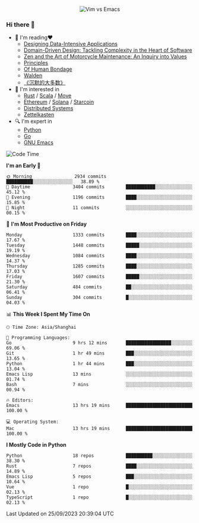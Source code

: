 <p align="center">
    <img src="https://gist.githubusercontent.com/coldnight/e696baffb094e71c96cb302118878eae/raw/40ea5053a6f66cc65f90f437e4173497da225958/banner.gif" alt="Vim vs Emacs" />
</p>

### Hi there 👋

- 📖 I'm reading❤️
    + [Designing Data-Intensive Applications](https://www.oreilly.com/library/view/designing-data-intensive-applications/9781491903063/)
    + [Domain-Driven Design: Tackling Complexity in the Heart of Software](https://www.dddcommunity.org/book/evans_2003/)
    + [Zen and the Art of Motorcycle Maintenance: An Inquiry into Values](https://en.wikipedia.org/wiki/Zen_and_the_Art_of_Motorcycle_Maintenance)
    + [Principles](https://www.principles.com/)
    + [Of Human Bondage](https://en.wikipedia.org/wiki/Of_Human_Bondage)
    + [Walden](https://en.wikipedia.org/wiki/Walden)
    + [《沉默的大多数》](https://en.wikipedia.org/wiki/Silent_majority)
- 🌱 I'm interested in
    + [Rust](https://www.rust-lang.org/) / [Scala](https://www.scala-lang.org/) / [Move](https://github.com/move-language/move/)
    + [Ethereum](https://ethereum.org/en/) / [Solana](https://solana.com/) / [Starcoin](https://github.com/starcoinorg/starcoin)
	+ [Distributed Systems](https://www.linuxzen.com/notes/topics/20200320174417_%E5%88%86%E5%B8%83%E5%BC%8F/)
	+ [Zettelkasten](https://www.linuxzen.com/notes/notes/20220120080920-slip_box/)
- 🔍 I'm expert in
    + [Python](https://www.python.org/)
    + [Go](https://go.dev/)
    + [GNU Emacs](https://www.gnu.org/software/emacs/)

<!--START_SECTION:waka-->
![Code Time](http://img.shields.io/badge/Code%20Time-2%2C387%20hrs-blue)

**I'm an Early 🐤** 

```text
🌞 Morning                2934 commits        ██████████░░░░░░░░░░░░░░░   38.89 % 
🌆 Daytime                3404 commits        ███████████░░░░░░░░░░░░░░   45.12 % 
🌃 Evening                1196 commits        ████░░░░░░░░░░░░░░░░░░░░░   15.85 % 
🌙 Night                  11 commits          ░░░░░░░░░░░░░░░░░░░░░░░░░   00.15 % 
```
📅 **I'm Most Productive on Friday** 

```text
Monday                   1333 commits        ████░░░░░░░░░░░░░░░░░░░░░   17.67 % 
Tuesday                  1448 commits        █████░░░░░░░░░░░░░░░░░░░░   19.19 % 
Wednesday                1084 commits        ████░░░░░░░░░░░░░░░░░░░░░   14.37 % 
Thursday                 1285 commits        ████░░░░░░░░░░░░░░░░░░░░░   17.03 % 
Friday                   1607 commits        █████░░░░░░░░░░░░░░░░░░░░   21.30 % 
Saturday                 484 commits         ██░░░░░░░░░░░░░░░░░░░░░░░   06.41 % 
Sunday                   304 commits         █░░░░░░░░░░░░░░░░░░░░░░░░   04.03 % 
```


📊 **This Week I Spent My Time On** 

```text
🕑︎ Time Zone: Asia/Shanghai

💬 Programming Languages: 
Go                       9 hrs 12 mins       █████████████████░░░░░░░░   69.06 % 
Git                      1 hr 49 mins        ███░░░░░░░░░░░░░░░░░░░░░░   13.65 % 
Python                   1 hr 44 mins        ███░░░░░░░░░░░░░░░░░░░░░░   13.04 % 
Emacs Lisp               13 mins             ░░░░░░░░░░░░░░░░░░░░░░░░░   01.74 % 
Bash                     7 mins              ░░░░░░░░░░░░░░░░░░░░░░░░░   00.94 % 

🔥 Editors: 
Emacs                    13 hrs 19 mins      █████████████████████████   100.00 % 

💻 Operating System: 
Mac                      13 hrs 19 mins      █████████████████████████   100.00 % 
```

**I Mostly Code in Python** 

```text
Python                   18 repos            ██████████░░░░░░░░░░░░░░░   38.30 % 
Rust                     7 repos             ████░░░░░░░░░░░░░░░░░░░░░   14.89 % 
Emacs Lisp               5 repos             ███░░░░░░░░░░░░░░░░░░░░░░   10.64 % 
Vue                      1 repo              █░░░░░░░░░░░░░░░░░░░░░░░░   02.13 % 
TypeScript               1 repo              █░░░░░░░░░░░░░░░░░░░░░░░░   02.13 % 
```




 Last Updated on 25/09/2023 20:39:04 UTC
<!--END_SECTION:waka-->
